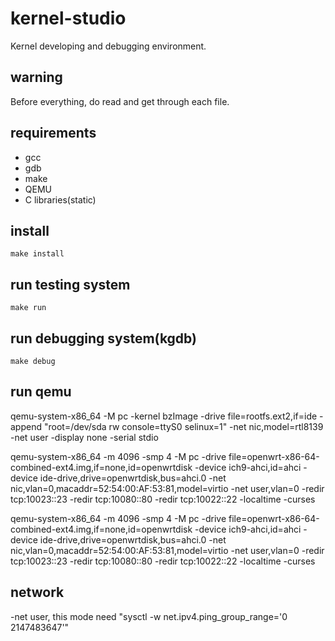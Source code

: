# kernel-studio

Kernel developing and debugging environment.

## warning

Before everything, do read and get through each file.

## requirements

 * gcc
 * gdb
 * make
 * QEMU
 * C libraries(static)

## install

	make install

## run testing system

	make run

## run debugging system(kgdb)

	make debug
## run qemu
qemu-system-x86_64 -M pc -kernel bzImage -drive file=rootfs.ext2,if=ide -append "root=/dev/sda rw console=ttyS0 selinux=1" -net nic,model=rtl8139 -net user -display none -serial stdio

qemu-system-x86_64 -m 4096 -smp 4 -M pc -drive file=openwrt-x86-64-combined-ext4.img,if=none,id=openwrtdisk -device ich9-ahci,id=ahci -device ide-drive,drive=openwrtdisk,bus=ahci.0 -net nic,vlan=0,macaddr=52:54:00:AF:53:81,model=virtio -net user,vlan=0 -redir tcp:10023::23 -redir tcp:10080::80  -redir tcp:10022::22 -localtime -curses

qemu-system-x86_64 -m 4096 -smp 4 -M pc -drive file=openwrt-x86-64-combined-ext4.img,if=none,id=openwrtdisk -device ich9-ahci,id=ahci -device ide-drive,drive=openwrtdisk,bus=ahci.0 -net nic,vlan=0,macaddr=52:54:00:AF:53:81,model=virtio -net user,vlan=0 -redir tcp:10023::23 -redir tcp:10080::80  -redir tcp:10022::22 -localtime -curses
## network
-net user, this mode need "sysctl -w net.ipv4.ping_group_range='0 2147483647'"
